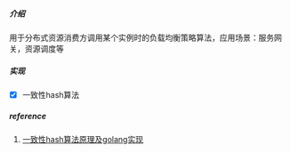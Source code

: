 ##### 介绍

用于分布式资源消费方调用某个实例时的负载均衡策略算法，应用场景：服务网关，资源调度等



##### 实现

- [x] 一致性hash算法



##### reference

1. [一致性hash算法原理及golang实现](https://segmentfault.com/a/1190000013533592)

